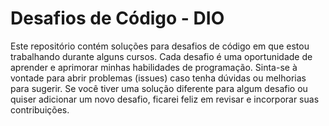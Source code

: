 # Desafios de Código - DIO

Este repositório contém soluções para desafios de código em que estou trabalhando durante alguns cursos. Cada desafio é uma oportunidade de aprender e aprimorar minhas habilidades de programação.
Sinta-se à vontade para abrir problemas (issues) caso tenha dúvidas ou melhorias para sugerir. Se você tiver uma solução diferente para algum desafio ou quiser adicionar um novo desafio, ficarei feliz em revisar e incorporar suas contribuições.
